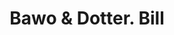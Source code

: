 ---
doi: 10.7916/D8252WBC
date_other: '1910'
date_other_textual: 1910-1919
form: printed ephemera
genre:
- Invoices
name:
- Bawo & Dotter
object_in_context_url: https://biggert.cul.columbia.edu/items/view/ave_biggert_00955
subject_hierarchical_geographic:
- New York, New York, United States
subject_name:
- Bawo & Dotter
title: Bawo & Dotter. Bill
sort_title: Bawo & Dotter. Bill
call_number: ave_biggert_00955
coordinates:
- 40.71277777777778,-74.00583333333333
pid: ave_biggert_00955
identifiers: ave_biggert_00955
thumbnail: https://derivativo-3.library.columbia.edu/iiif/2/ldpd:344470/full/!256,256/0/native.jpg
permalink: "/items/ave_biggert_00955/"
layout: iiif-image-page
---
